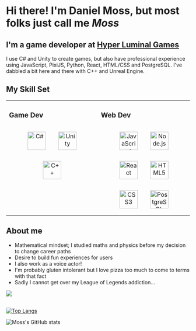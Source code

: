 # Hi there! I'm Daniel Moss, but most folks just call me *Moss*

## I'm a game developer at <a href="https://hyperluminalgames.com/">Hyper Luminal Games</a>
I use C# and Unity to create games, but also have professional experience using JavaScript, PixiJS, Python, React, HTML/CSS and PostgreSQL.
I've dabbled a bit here and there with C++ and Unreal Engine.

## My Skill Set  
<table><tr><td valign="top" width="50%">

### Game Dev
<div align="center">  
  <img style="margin: 15px" src="https://profilinator.rishav.dev/skills-assets/csharp-original.svg" alt="C#" height="50" /> 
  <img style="margin: 15px" src="https://profilinator.rishav.dev/skills-assets/unity.png" alt="Unity" height="50" />
  <img style="margin: 15px" src="https://profilinator.rishav.dev/skills-assets/cplusplus-original.svg" alt="C++" height="50" />
  
</div>
</td>
  
<td valign="top" width="50%">
  
### Web Dev  
<div align="center">    
  <img style="margin: 15px" src="https://profilinator.rishav.dev/skills-assets/javascript-original.svg" alt="JavaScript" height="50" />
  <img style="margin: 15px" src="https://profilinator.rishav.dev/skills-assets/nodejs-original-wordmark.svg" alt="Node.js" height="50" /> 
  <img style="margin: 15px" src="https://profilinator.rishav.dev/skills-assets/react-original-wordmark.svg" alt="React" height="50" />
  <img style="margin: 15px" src="https://profilinator.rishav.dev/skills-assets/html5-original-wordmark.svg" alt="HTML5" height="50" /> 
  <img style="margin: 15px" src="https://profilinator.rishav.dev/skills-assets/css3-original-wordmark.svg" alt="CSS3" height="50" /> 
  <img style="margin: 15px" src="https://profilinator.rishav.dev/skills-assets/postgresql-original-wordmark.svg" alt="PostgreSQL" height="50" />
</div>
</td>
</tr></table>  

<div align='left'>
<p width='60%'>
  
## About me
  - Mathematical mindset; I studied maths and physics before my decision to change career paths
  - Desire to build fun experiences for users
  - I also work as a voice actor!
  - I'm probably gluten intolerant but I love pizza too much to come to terms with that fact
  - Sadly I cannot get over my League of Legends addiction...
  </p>
  
<img align='center' src="https://c.tenor.com/mErcWBSg078AAAAM/seal-lol.gif" />

</div>

<br/>

[![Top Langs](https://github-readme-stats.vercel.app/api/top-langs/?username=DanMossDev)](https://github.com/DanMossDev/github-readme-stats)

![Moss's GitHub stats](https://github-readme-stats.vercel.app/api?username=DanMossDev&count_private=true&theme=tokyonight)

